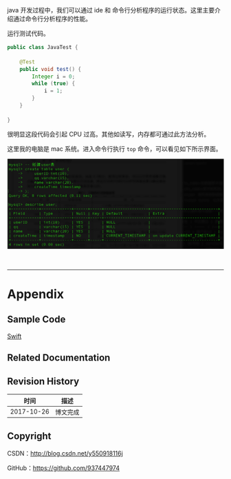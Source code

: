 java 开发过程中，我们可以通过 ide 和 命令行分析程序的运行状态。这里主要介绍通过命令行分析程序的性能。

运行测试代码。

```java
public class JavaTest {

    @Test
    public void test() {
        Integer i = 0;
        while (true) {
            i = 1;
        }
    }

}
```

很明显这段代码会引起 CPU 过高。其他如读写，内存都可通过此方法分析。

这里我的电脑是 mac 系统。进入命令行执行 `top` 命令，可以看见如下所示界面。

![](https://raw.githubusercontent.com/937447974/Blog/master/Resources/2015111101.png)

&#160;

----------

# Appendix

## Sample Code

[Swift](https://github.com/937447974/Swift)

## Related Documentation


## Revision History

| 时间 | 描述 |
| ---- | ---- |
| 2017-10-26 | 博文完成 |

## Copyright

CSDN：http://blog.csdn.net/y550918116j

GitHub：https://github.com/937447974